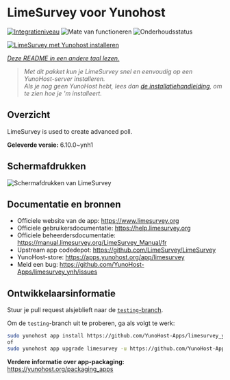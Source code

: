 <!--
NB: Deze README is automatisch gegenereerd door <https://github.com/YunoHost/apps/tree/master/tools/readme_generator>
Hij mag NIET handmatig aangepast worden.
-->

# LimeSurvey voor Yunohost

[![Integratieniveau](https://apps.yunohost.org/badge/integration/limesurvey)](https://ci-apps.yunohost.org/ci/apps/limesurvey/)
![Mate van functioneren](https://apps.yunohost.org/badge/state/limesurvey)
![Onderhoudsstatus](https://apps.yunohost.org/badge/maintained/limesurvey)

[![LimeSurvey met Yunohost installeren](https://install-app.yunohost.org/install-with-yunohost.svg)](https://install-app.yunohost.org/?app=limesurvey)

*[Deze README in een andere taal lezen.](./ALL_README.md)*

> *Met dit pakket kun je LimeSurvey snel en eenvoudig op een YunoHost-server installeren.*  
> *Als je nog geen YunoHost hebt, lees dan [de installatiehandleiding](https://yunohost.org/install), om te zien hoe je 'm installeert.*

## Overzicht

LimeSurvey is used to create advanced poll.


**Geleverde versie:** 6.10.0~ynh1

## Schermafdrukken

![Schermafdrukken van LimeSurvey](./doc/screenshots/create_html_statistic_screen.png)

## Documentatie en bronnen

- Officiele website van de app: <https://www.limesurvey.org>
- Officiele gebruikersdocumentatie: <https://help.limesurvey.org>
- Officiele beheerdersdocumentatie: <https://manual.limesurvey.org/LimeSurvey_Manual/fr>
- Upstream app codedepot: <https://github.com/LimeSurvey/LimeSurvey>
- YunoHost-store: <https://apps.yunohost.org/app/limesurvey>
- Meld een bug: <https://github.com/YunoHost-Apps/limesurvey_ynh/issues>

## Ontwikkelaarsinformatie

Stuur je pull request alsjeblieft naar de [`testing`-branch](https://github.com/YunoHost-Apps/limesurvey_ynh/tree/testing).

Om de `testing`-branch uit te proberen, ga als volgt te werk:

```bash
sudo yunohost app install https://github.com/YunoHost-Apps/limesurvey_ynh/tree/testing --debug
of
sudo yunohost app upgrade limesurvey -u https://github.com/YunoHost-Apps/limesurvey_ynh/tree/testing --debug
```

**Verdere informatie over app-packaging:** <https://yunohost.org/packaging_apps>
